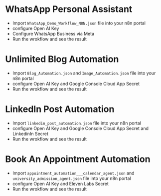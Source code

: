 # WhatsApp Personal Assistant
- Import `WhatsApp_Demo_Workflow_N8N.json` file into your n8n portal
- configure Open AI Key 
- Configure WhatsApp Business via Meta 
- Run the wrokflow and see the result 

# Unlimited Blog Automation
- Import `Blog_Automation.json` and `Image_Automation.json` file into your n8n portal
- configure Open AI Key and Google Console Cloud App Secret
- Run the wrokflow and see the result 

# LinkedIn Post Automation
- Import `linkedin_post_automation.json` file into your n8n portal
- configure Open AI Key and Google Console Cloud App Secret and LinkedinIn Secret 
- Run the wrokflow and see the result 

# Book An Appointment Automation
- Import `appointment_automation___calendar_agent.json` and `university_admission_agent.json` file into your n8n portal
- configure Open AI Key and Eleven Labs Secret
- Run the wrokflow and see the result 

